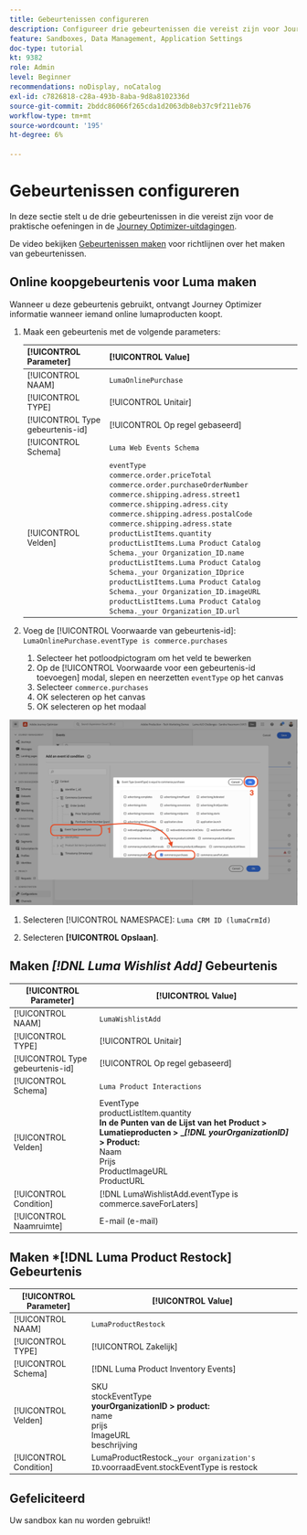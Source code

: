 ```yaml
---
title: Gebeurtenissen configureren
description: Configureer drie gebeurtenissen die vereist zijn voor Journey Optimizer Challenges
feature: Sandboxes, Data Management, Application Settings
doc-type: tutorial
kt: 9382
role: Admin
level: Beginner
recommendations: noDisplay, noCatalog
exl-id: c7826818-c28a-493b-8aba-9d8a8102336d
source-git-commit: 2bddc86066f265cda1d2063db8eb37c9f211eb76
workflow-type: tm+mt
source-wordcount: '195'
ht-degree: 6%

---
```


# Gebeurtenissen configureren

In deze sectie stelt u de drie gebeurtenissen in die vereist zijn voor de praktische oefeningen in de [Journey Optimizer-uitdagingen](/help/challenges/introduction-and-prerequisites.md).

De video bekijken [Gebeurtenissen maken](/help/set-up-journeys/create-events.md) voor richtlijnen over het maken van gebeurtenissen.

## Online koopgebeurtenis voor Luma maken

Wanneer u deze gebeurtenis gebruikt, ontvangt Journey Optimizer informatie wanneer iemand online lumaproducten koopt.

1. Maak een gebeurtenis met de volgende parameters:

   | [!UICONTROL Parameter] | [!UICONTROL Value] |
   |-------------|-----------|
   | [!UICONTROL NAAM] | `LumaOnlinePurchase` |
   | [!UICONTROL TYPE] | [!UICONTROL Unitair] |
   | [!UICONTROL Type gebeurtenis-id] | [!UICONTROL Op regel gebaseerd] |
   | [!UICONTROL Schema] | `Luma Web Events Schema` |
   | [!UICONTROL Velden] | `eventType` <br>`commerce.order.priceTotal`<br>`commerce.order.purchaseOrderNumber`<br>`commerce.shipping.adress.street1`<br>`commerce.shipping.adress.city`<br>`commerce.shipping.adress.postalCode`<br>`commerce.shipping.adress.state`<br>`productListItems.quantity`<br>`productListItems.Luma Product Catalog Schema._your Organization_ID.name`<br>`productListItems.Luma Product Catalog Schema._your Organization_IDprice`<br>`productListItems.Luma Product Catalog Schema._your Organization_ID.imageURL`<br>`productListItems.Luma Product Catalog Schema._your Organization_ID.url` |

2. Voeg de [!UICONTROL Voorwaarde van gebeurtenis-id]: `LumaOnlinePurchase.eventType is commerce.purchases`

   1. Selecteer het potloodpictogram om het veld te bewerken
   2. Op de [!UICONTROL Voorwaarde voor een gebeurtenis-id toevoegen] modal, slepen en neerzetten `eventType` op het canvas
   3. Selecteer `commerce.purchases`
   4. OK selecteren op het canvas
   5. OK selecteren op het modaal

![Gebeurtenisvoorwaarde toevoegen](/help/tutorial-configure-a-training-sandbox/assets/Event-lumaOnlinePurchase-condition-1.png)

1. Selecteren [!UICONTROL NAMESPACE]: `Luma CRM ID (lumaCrmId)`

2. Selecteren **[!UICONTROL Opslaan]**.

## Maken *[!DNL Luma Wishlist Add]* Gebeurtenis

| [!UICONTROL Parameter] | [!UICONTROL Value] |
|-------------|-----------|
| [!UICONTROL NAAM] | `LumaWishlistAdd` |
| [!UICONTROL TYPE] | [!UICONTROL Unitair] |
| [!UICONTROL Type gebeurtenis-id] | [!UICONTROL Op regel gebaseerd] |
| [!UICONTROL Schema] | `Luma Product Interactions` |
| [!UICONTROL Velden] | EventType<br>productListItem.quantity<br><b>In de Punten van de Lijst van het Product > Lumatieproducten > _*[!DNL yourOrganizationID]* > Product:</b> <br>Naam<br>Prijs<br> ProductImageURL<br>ProductURL |
| [!UICONTROL Condition] | [!DNL LumaWishlistAdd.eventType is commerce.saveForLaters] |
| [!UICONTROL Naamruimte] | E-mail (e-mail) |

## Maken *[!DNL Luma Product Restock] Gebeurtenis

| [!UICONTROL Parameter] | [!UICONTROL Value] |
|-------------|-----------|
| [!UICONTROL NAAM] | `LumaProductRestock` |
| [!UICONTROL TYPE] | [!UICONTROL Zakelijk] |
| [!UICONTROL Schema] | [!DNL Luma Product Inventory Events] |
| [!UICONTROL Velden] | SKU <br> stockEventType<br><b> yourOrganizationID > product:</b> <br>name<br>prijs<br> ImageURL<br>beschrijving |
| [!UICONTROL Condition] | LumaProductRestock._`your organization's ID`.voorraadEvent.stockEventType is restock |

## Gefeliciteerd

Uw sandbox kan nu worden gebruikt!
